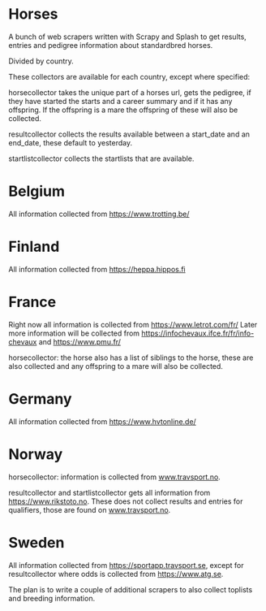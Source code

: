 # Horses

A bunch of web scrapers written with Scrapy and Splash to get results, entries and pedigree information about standardbred horses.

Divided by country.

These collectors are available for each country, except where specified:

horsecollector takes the unique part of a horses url, gets the pedigree, if they have started the starts and a career summary and if it has any offspring. If the offspring is a mare the offspring of these will also be collected.

resultcollector collects the results available between a start_date and an end_date, these default to yesterday.

startlistcollector collects the startlists that are available.

Belgium
=======
All information collected from https://www.trotting.be/

Finland
=======
All information collected from https://heppa.hippos.fi

France
======
Right now all information is collected from https://www.letrot.com/fr/
Later more information will be collected from https://infochevaux.ifce.fr/fr/info-chevaux and https://www.pmu.fr/

horsecollector: the horse also has a list of siblings to the horse, these are also collected and any offspring to a mare will also be collected.

Germany
=======
All information collected from https://www.hvtonline.de/

Norway
======
horsecollector: information is collected from www.travsport.no.

resultcollector and startlistcollector gets all information from https://www.rikstoto.no. These does not collect results and entries for qualifiers, those are found on www.travsport.no.

Sweden
======
All information collected from https://sportapp.travsport.se, except for resultcollector where odds is collected from https://www.atg.se.

The plan is to write a couple of additional scrapers to also collect toplists and breeding information.
